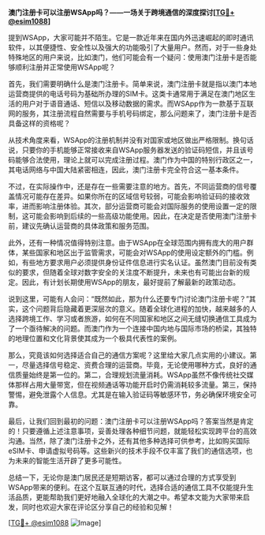 **澳门注册卡可以注册WSApp吗？——一场关于跨境通信的深度探讨[[TG💪+ @esim1088](https://t.me/s/esim1088)]**

提到WSApp，大家可能并不陌生。它是一款近年来在国内外迅速崛起的即时通讯软件，以其便捷性、安全性以及强大的功能吸引了大量用户。然而，对于一些身处特殊地区的用户来说，比如澳门，他们可能会有一个疑问：使用澳门注册卡是否能够顺利注册并正常使用WSApp呢？

首先，我们需要明确什么是澳门注册卡。简单来说，澳门注册卡就是指以澳门本地运营商提供的电话号码为基础所办理的SIM卡。这类卡通常用于满足在澳门地区生活的用户对于语音通话、短信以及移动数据的需求。而WSApp作为一款基于互联网的服务，其注册流程自然需要与手机号码绑定，那么问题来了，澳门注册卡是否具备这样的资格呢？

从技术角度来看，WSApp的注册机制并没有对国家或地区做出严格限制。换句话说，只要你的手机能够正常接收来自WSApp服务器发送的验证码短信，并且该号码能够合法使用，理论上就可以完成注册过程。澳门作为中国的特别行政区之一，其电话网络与中国大陆紧密相连，因此，澳门注册卡完全符合这一基本条件。

不过，在实际操作中，还是存在一些需要注意的地方。首先，不同运营商的信号覆盖情况可能存在差异。如果你所在的区域信号较弱，可能会影响验证码的接收效率，进而影响注册体验。其次，部分运营商可能会对国际服务的使用设置一定的限制，这可能会影响到后续的一些高级功能使用。因此，在决定是否使用澳门注册卡前，建议先确认运营商的具体政策和服务范围。

此外，还有一种情况值得特别注意。由于WSApp在全球范围内拥有庞大的用户群体，某些国家和地区出于监管需求，可能会对WSApp的使用设定额外的门槛。例如，有些地方要求用户必须提供身份证件信息进行实名认证。虽然澳门目前没有类似的要求，但随着全球对数字安全的关注度不断提升，未来也有可能出台新的规定。因此，有计划长期使用WSApp的朋友，最好提前了解最新的政策动态。

说到这里，可能有人会问：“既然如此，那为什么还要专门讨论澳门注册卡呢？”其实，这个问题背后隐藏着更深层次的意义。随着全球化进程的加快，越来越多的人选择跨境工作、学习或者旅游，如何在不同国家和地区之间无缝切换通信工具成为了一个亟待解决的问题。而澳门作为一个连接中国内地与国际市场的桥梁，其独特的地理位置和文化背景使其成为一个极具代表性的案例。

那么，究竟该如何选择适合自己的通信方案呢？这里给大家几点实用的小建议。第一，尽量选择信号稳定、资费合理的运营商。毕竟，无论使用哪种方式，良好的通信质量始终是第一位的。第二，合理规划流量消耗。WSApp虽然不像传统社交媒体那样占用大量带宽，但在视频通话等功能开启时仍需消耗较多流量。第三，保持警惕，避免泄露个人信息。尤其是在输入验证码等敏感环节，务必确保环境安全可靠。

最后，让我们回到最初的问题：澳门注册卡可以注册WSApp吗？答案当然是肯定的！只要遵循上述注意事项，妥善处理各种细节问题，就能轻松实现跨平台的高效沟通。当然，除了澳门注册卡之外，还有其他多种选择可供参考，比如购买国际eSIM卡、申请虚拟号码等。这些新兴的技术手段不仅丰富了我们的通信选项，也为未来的智能生活开辟了更多可能性。

总结一下，无论你是澳门居民还是短期访客，都可以通过合理的方式享受到WSApp带来的便利。在这个互联互通的时代，选择合适的通信工具不仅能提升生活品质，更能帮助我们更好地融入全球化的大潮之中。希望本文能为大家带来启发，同时也欢迎大家在评论区分享自己的经验和见解！

[[TG💪+ @esim1088](https://t.me/s/esim1088) ![Image](https://i.postimg.cc/4NQfJmqS/Snipaste-2025-05-13-00-14-12.png)]